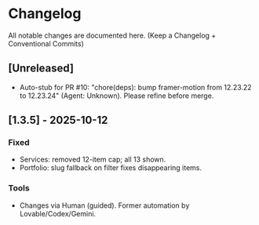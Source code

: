 # Changelog
All notable changes are documented here. (Keep a Changelog + Conventional Commits)

## [Unreleased]
- Auto-stub for PR #10: "chore(deps): bump framer-motion from 12.23.22 to 12.23.24" (Agent: Unknown). Please refine before merge.

## [1.3.5] - 2025-10-12
### Fixed
- Services: removed 12-item cap; all 13 shown.
- Portfolio: slug fallback on filter fixes disappearing items.
### Tools
- Changes via Human (guided). Former automation by Lovable/Codex/Gemini.
